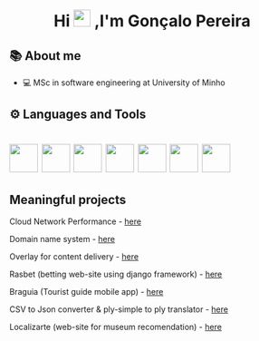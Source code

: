
<h1 align="center"> Hi <img src="https://img.icons8.com/emoji/48/000000/waving-hand-emoji.png" width=30> ,I'm Gonçalo Pereira </h1>

## 📚 About me

- 💻 MSc in software engineering at University of Minho



## ⚙️ Languages and Tools
<h1>
<img src="https://img.icons8.com/nolan/64/haskell.png" width=50/>
<img src="https://img.icons8.com/color/48/000000/c-programming.png" width=50/>
<img src="https://img.icons8.com/color/48/000000/java-coffee-cup-logo--v1.png" width=50/>
<img src="https://img.icons8.com/color/48/000000/python--v1.png" width=50/>
<img src="https://img.icons8.com/color/48/000000/javascript--v1.png" width=50/>
<img src="https://img.icons8.com/officel/80/000000/react.png" width=50/>
<img src="https://img.icons8.com/color/48/000000/html-5--v1.png" width=50/>
</h1>

## Meaningful projects

Cloud Network Performance - [here](https://github.com/realRunlo/CNP)

Domain name system - [here](https://github.com/realRunlo/DNS)

Overlay for content delivery - [here](https://github.com/simaocunha71/streaming-esr)

Rasbet (betting web-site using django framework) - [here](https://github.com/realRunlo/rasbet)

Braguia (Tourist guide mobile app) - [here](https://github.com/simaocunha71/BraGuia)

CSV to Json converter & ply-simple to ply translator - [here](https://github.com/realRunlo/PL)

Localizarte (web-site for museum recomendation) - [here](https://github.com/surumkata/addandSEEK-localizarte)








